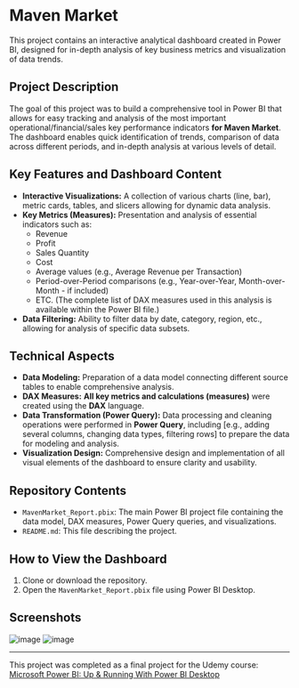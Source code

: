 # Maven Market

This project contains an interactive analytical dashboard created in Power BI, designed for in-depth analysis of key business metrics and visualization of data trends.

## Project Description

The goal of this project was to build a comprehensive tool in Power BI that allows for easy tracking and analysis of the most important operational/financial/sales key performance indicators **for Maven Market**. The dashboard enables quick identification of trends, comparison of data across different periods, and in-depth analysis at various levels of detail.

## Key Features and Dashboard Content

* **Interactive Visualizations:** A collection of various charts (line, bar), metric cards, tables, and slicers allowing for dynamic data analysis.
* **Key Metrics (Measures):** Presentation and analysis of essential indicators such as:
    * Revenue
    * Profit
    * Sales Quantity
    * Cost
    * Average values (e.g., Average Revenue per Transaction)
    * Period-over-Period comparisons (e.g., Year-over-Year, Month-over-Month - if included)
    * ETC. (The complete list of DAX measures used in this analysis is available within the Power BI file.)
* **Data Filtering:** Ability to filter data by date, category, region, etc., allowing for analysis of specific data subsets.

## Technical Aspects

* **Data Modeling:** Preparation of a data model connecting different source tables to enable comprehensive analysis.
* **DAX Measures:** **All key metrics and calculations (measures)** were created using the **DAX** language.
* **Data Transformation (Power Query):** Data processing and cleaning operations were performed in **Power Query**, including [e.g., adding several columns, changing data types, filtering rows] to prepare the data for modeling and analysis.
* **Visualization Design:** Comprehensive design and implementation of all visual elements of the dashboard to ensure clarity and usability.

## Repository Contents

* `MavenMarket_Report.pbix`: The main Power BI project file containing the data model, DAX measures, Power Query queries, and visualizations.
* `README.md`: This file describing the project.

## How to View the Dashboard

1.  Clone or download the repository.
2.  Open the `MavenMarket_Report.pbix` file using Power BI Desktop.

## Screenshots

![image](https://github.com/user-attachments/assets/61fde6e4-ac48-4382-a795-fb25e405f6fa)
![image](https://github.com/user-attachments/assets/48e18010-e8a5-4cab-8503-0d2040d7a267)


---

This project was completed as a final project for the Udemy course: [Microsoft Power BI: Up & Running With Power BI Desktop](https://www.udemy.com/course/microsoft-power-bi-up-running-with-power-bi-desktop/)
